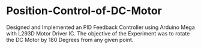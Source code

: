 # Position-Control-of-DC-Motor
Designed and Implemented an PID Feedback Controller using Arduino Mega with L293D Motor Driver IC. The objective of the Experiment was to rotate the DC Motor by 180 Degrees from any given point.
